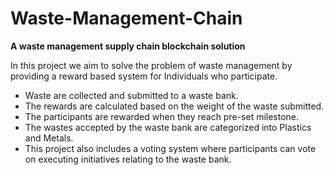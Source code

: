 # Waste-Management-Chain
**A waste management supply chain blockchain solution**

In this project we aim to solve the problem of waste management by providing a reward based system for Individuals who 
participate.

- Waste are collected and submitted to a waste bank.
- The rewards are calculated based on the weight of the waste submitted.
- The participants are rewarded when they reach pre-set milestone.
- The wastes accepted by the waste bank are categorized into Plastics and Metals.
- This project also includes a voting system where participants can vote on executing initiatives relating to the waste bank.
